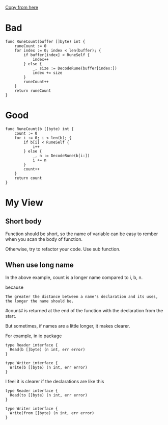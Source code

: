 
[Copy from here](https://talks.golang.org/2014/names.slide#1)

# Bad
```
func RuneCount(buffer []byte) int {
    runeCount := 0
    for index := 0; index < len(buffer); {
        if buffer[index] < RuneSelf {
            index++
        } else {
            _, size := DecodeRune(buffer[index:])
            index += size
        }
        runeCount++
    }
    return runeCount
}
```

# Good
```
func RuneCount(b []byte) int {
    count := 0
    for i := 0; i < len(b); {
        if b[i] < RuneSelf {
            i++
        } else {
            _, n := DecodeRune(b[i:])
            i += n
        }
        count++
    }
    return count
}
```

# My View

## Short body

Function should be short, so the name of variable can be easy to rember when you scan the body of function.

Otherwise, try to refactor your code. Use sub function. 

## When use long name

In the above example, count is a longer name compared to i, b, n.

because
```
The greater the distance between a name's declaration and its uses,
the longer the name should be.
```

#count# is returned at the end of the function with the declaration from the start.

But sometimes, if names are a little longer, it makes clearer.

For example, in io package
```
type Reader interface {
  Read(b []byte) (n int, err error)
}

type Writer interface {
  Write(b []byte) (n int, err error)
}
```

I feel it is clearer if the declarations are like this
```
type Reader interface {
  Read(to []byte) (n int, err error)
}

type Writer interface {
  Write(from []byte) (n int, err error)
}
```

